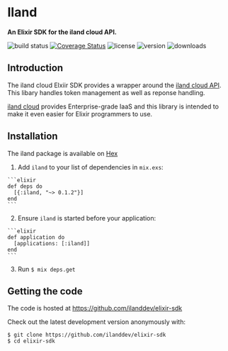 # Iland

**An Elixir SDK for the iland cloud API.**

![build status](http://img.shields.io/travis/ilanddev/elixir-sdk/master.svg?style=flat)
[![Coverage Status](https://coveralls.io/repos/github/ilanddev/elixir-sdk/badge.svg?branch=master)](https://coveralls.io/github/ilanddev/elixir-sdk?branch=master)
![license](http://img.shields.io/hexpm/l/iland.svg?style=flat)
![version](http://img.shields.io/hexpm/v/iland.svg?style=flat)
![downloads](http://img.shields.io/hexpm/dt/iland.svg?style=flat)

## Introduction

The iland cloud Elxiir SDK provides a wrapper around the
[iland cloud API](https://api.ilandcloud.com). This libary handles
token management as well as reponse handling.

[iland cloud](https://www.iland.com) provides Enterprise-grade IaaS and this
library is intended to make it even easier for Elixir programmers to use.

## Installation

  The iland package is available on [Hex](https://hex.pm/packages/iland)

  1. Add `iland` to your list of dependencies in `mix.exs`:

    ```elixir
    def deps do
      [{:iland, "~> 0.1.2"}]
    end
    ```

  2. Ensure `iland` is started before your application:

    ```elixir
    def application do
      [applications: [:iland]]
    end
    ```

  3. Run `$ mix deps.get`

## Getting the code

The code is hosted at https://github.com/ilanddev/elixir-sdk

Check out the latest development version anonymously with:

```
$ git clone https://github.com/ilanddev/elixir-sdk
$ cd elixir-sdk
```


